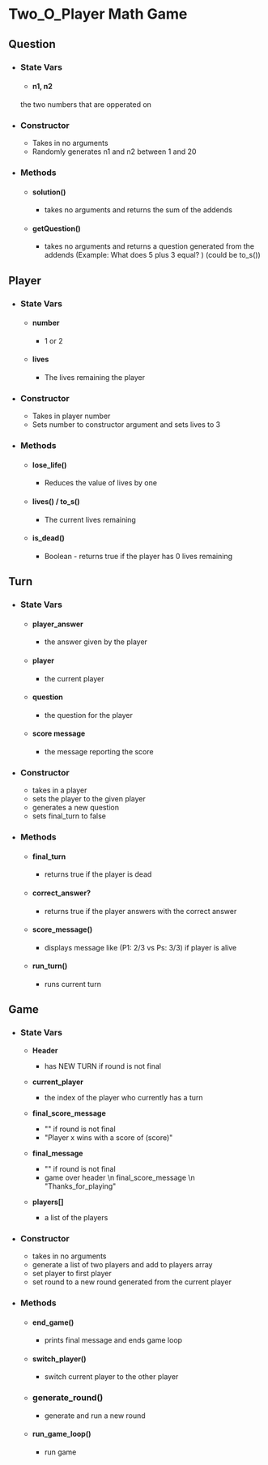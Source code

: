 # Two_O_Player Math Game

## Question

- ### State Vars
  - #### **n1, n2**
  the two numbers that are opperated on

- ### Constructor
  - Takes in no arguments
  - Randomly generates n1 and n2 between 1 and 20

- ### Methods
  - #### **solution()**
    - takes no arguments and returns the sum of the addends
  
  - #### **getQuestion()**
    - takes no arguments and returns a question generated from the addends 
    (Example: What does 5 plus 3 equal? )
    (could be to_s())

## Player

  - ### State Vars
    - #### **number**
      - 1 or 2
    - #### **lives**
      - The lives remaining the player
  
  - ### Constructor
    - Takes in player number
    - Sets number to constructor argument and sets lives to 3

  - ### Methods
    - #### **lose_life()**
      - Reduces the value of lives by one

    - #### **lives()** / **to_s()**
      - The current lives remaining

    - #### **is_dead()**
      - Boolean - returns true if the player has 0 lives remaining

## Turn

  - ### State Vars
    

    - #### **player_answer**
      - the answer given by the player

    - #### **player**
      - the current player
    
    - #### **question**
      - the question for the player

    - #### **score message**
      - the message reporting the score

  - ### Constructor
    - takes in a player
    - sets the player to the given player
    - generates a new question
    - sets final_turn to false

  - ### Methods
    - #### **final_turn**
      - returns true if the player is dead
    - #### **correct_answer?**
      - returns true if the player answers with the correct answer
    - #### **score_message()**
      - displays message like (P1: 2/3 vs Ps: 3/3) if player is alive
    - #### **run_turn()**
      - runs current turn

## Game

  - ### State Vars
    - **Header**
      - has NEW TURN if round is not final

    - **current_player**
      - the index of the player who currently has a turn

    - **final_score_message**
      - "" if round is not final
      - "Player x wins with a score of (score)"

    - **final_message**
      - "" if round is not final
      - game over header \n final_score_message \n "Thanks_for_playing"
    - **players[]**
      - a list of the players
  
  - ### Constructor
    - takes in no arguments
    - generate a list of two players and add to players array
    - set player to first player
    - set round to a new round generated from the current player

  - ### Methods
    - #### **end_game()**
      - prints final message and ends game loop

    - #### **switch_player()**
      - switch current player to the other player

    - ### **generate_round()**
      - generate and run a new round

    - #### **run_game_loop()**
      - run game



    
